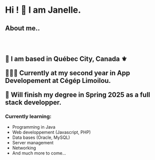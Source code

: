 <h1> Hi ! 👀 I am Janelle. </h1>

<h2> About me..<h2>
</br>
  
<p> 📍  I am based in Québec City, Canada ⚜ </p>
<p> 👩🏻‍💻 Currently at my second year in  <bold>App Developement</bold> at Cégép Limoilou.  </p>
<p> 📅 Will finish my degree in Spring 2025 as a full stack developper. </p>

<h3> Currently learning:</h3>
<ul>
  <li> Programming in Java </li>
  <li> Web developpement (Javascript, PHP)</li>
  <li> Data bases (Oracle, MySQL) </li>
  <li> Server management</li>
  <li> Networking </li>
  <li> And much more to come...</li>
</ul>

